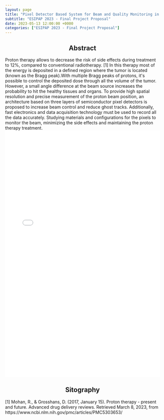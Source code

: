 ```yaml
---
layout: page
title: "Pixel Detector Based System for Beam and Quality Monitoring in Hadron Therapy"
subtitle: "ESIPAP 2023 - Final Project Proposal"
date: 2023-05-13 12:00:00 +0000
categories: ["ESIPAP 2023 - Final Project Proposal"]
---
```


<h2 align="center"> Abstract </h2>
Proton therapy allows to decrease the risk of side effects during treatment to 12%, compared to 
conventional radiotherapy. [1]   
In this therapy most of the energy is deposited in a defined region where the tumor is located (known as 
the Bragg peak).With multiple Bragg peaks of protons, it's possible to control the deposited dose through all the volume 
of the tumor. However, a small angle difference at the beam source increases the probability to hit the healthy tissues 
and organs.   
To provide high spatial resolution and precise measurement of the proton beam position, an architecture 
based on three layers of semiconductor pixel detectors is proposed to increase beam control and reduce 
ghost tracks. Additionally, fast electronics and data acquisition technology must be used to record all the 
data accurately.  
Studying materials and configurations for the pixels to monitor the beam, minimizing the side effects and 
maintaining the proton therapy treatment. 

<iframe src="{{site.baseurl}}/assets/EsipapPresentation.pdf" frameborder="0" width="100%" height="800"></iframe>

<h2 align="center"> Sitography </h2>
[1] Mohan, R., & Grosshans, D. (2017, January 15). Proton therapy - present and future. Advanced 
drug delivery reviews. Retrieved March 8, 2023, from 
https://www.ncbi.nlm.nih.gov/pmc/articles/PMC5303653/  

